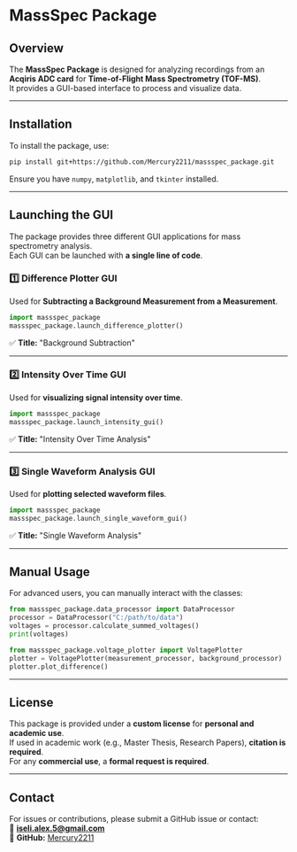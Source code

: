 # MassSpec Package

## Overview
The **MassSpec Package** is designed for analyzing recordings from an **Acqiris ADC card** for **Time-of-Flight Mass Spectrometry (TOF-MS)**.  
It provides a GUI-based interface to process and visualize data.

---

## **Installation**
To install the package, use:
```sh
pip install git+https://github.com/Mercury2211/massspec_package.git
```
Ensure you have `numpy`, `matplotlib`, and `tkinter` installed.

---

## **Launching the GUI**
The package provides three different GUI applications for mass spectrometry analysis.  
Each GUI can be launched with **a single line of code**.

### **1️⃣ Difference Plotter GUI**
Used for **Subtracting a Background Measurement from a Measurement**.
```python
import massspec_package
massspec_package.launch_difference_plotter()
```
✅ **Title:** "Background Subtraction"

---

### **2️⃣ Intensity Over Time GUI**
Used for **visualizing signal intensity over time**.
```python
import massspec_package
massspec_package.launch_intensity_gui()
```
✅ **Title:** "Intensity Over Time Analysis"

---

### **3️⃣ Single Waveform Analysis GUI**
Used for **plotting selected waveform files**.
```python
import massspec_package
massspec_package.launch_single_waveform_gui()
```
✅ **Title:** "Single Waveform Analysis"

---

## **Manual Usage**
For advanced users, you can manually interact with the classes:

```python
from massspec_package.data_processor import DataProcessor
processor = DataProcessor("C:/path/to/data")
voltages = processor.calculate_summed_voltages()
print(voltages)
```

```python
from massspec_package.voltage_plotter import VoltagePlotter
plotter = VoltagePlotter(measurement_processor, background_processor)
plotter.plot_difference()
```

---

## **License**
This package is provided under a **custom license** for **personal and academic use**.  
If used in academic work (e.g., Master Thesis, Research Papers), **citation is required**.  
For any **commercial use**, a **formal request is required**.

---

## **Contact**
For issues or contributions, please submit a GitHub issue or contact:  
📧 **iseli.alex.5@gmail.com**  
👤 **GitHub:** [Mercury2211](https://github.com/Mercury2211)

